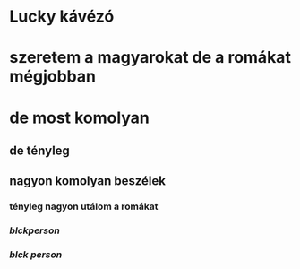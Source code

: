 # Lucky kávézó
# szeretem a magyarokat de a romákat mégjobban
# de most komolyan
## de tényleg
## nagyon komolyan beszélek
### tényleg nagyon utálom a romákat
### _blck_*person*
### *blck person*
